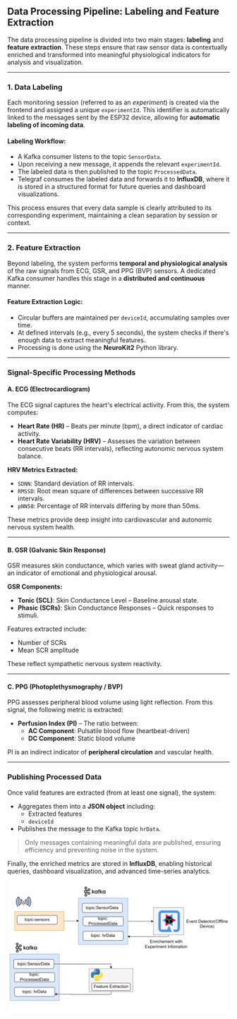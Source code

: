 ## Data Processing Pipeline: Labeling and Feature Extraction

The data processing pipeline is divided into two main stages: **labeling** and **feature extraction**. These steps ensure that raw sensor data is contextually enriched and transformed into meaningful physiological indicators for analysis and visualization.

---

### 1. Data Labeling

Each monitoring session (referred to as an *experiment*) is created via the frontend and assigned a unique `experimentId`. This identifier is automatically linked to the messages sent by the ESP32 device, allowing for **automatic labeling of incoming data**.

#### Labeling Workflow:
- A Kafka consumer listens to the topic `SensorData`.
- Upon receiving a new message, it appends the relevant `experimentId`.
- The labeled data is then published to the topic `ProcessedData`.
- Telegraf consumes the labeled data and forwards it to **InfluxDB**, where it is stored in a structured format for future queries and dashboard visualizations.

This process ensures that every data sample is clearly attributed to its corresponding experiment, maintaining a clean separation by session or context.

---

### 2. Feature Extraction

Beyond labeling, the system performs **temporal and physiological analysis** of the raw signals from ECG, GSR, and PPG (BVP) sensors. A dedicated Kafka consumer handles this stage in a **distributed and continuous** manner.

#### Feature Extraction Logic:
- Circular buffers are maintained per `deviceId`, accumulating samples over time.
- At defined intervals (e.g., every 5 seconds), the system checks if there's enough data to extract meaningful features.
- Processing is done using the **NeuroKit2** Python library.

---

### Signal-Specific Processing Methods

#### A. ECG (Electrocardiogram)

The ECG signal captures the heart's electrical activity. From this, the system computes:

- **Heart Rate (HR)** – Beats per minute (bpm), a direct indicator of cardiac activity.
- **Heart Rate Variability (HRV)** – Assesses the variation between consecutive beats (RR intervals), reflecting autonomic nervous system balance.

**HRV Metrics Extracted:**
- `SDNN`: Standard deviation of RR intervals.
- `RMSSD`: Root mean square of differences between successive RR intervals.
- `pNN50`: Percentage of RR intervals differing by more than 50ms.

These metrics provide deep insight into cardiovascular and autonomic nervous system health.

---

#### B. GSR (Galvanic Skin Response)

GSR measures skin conductance, which varies with sweat gland activity—an indicator of emotional and physiological arousal.

**GSR Components:**
- **Tonic (SCL)**: Skin Conductance Level – Baseline arousal state.
- **Phasic (SCRs)**: Skin Conductance Responses – Quick responses to stimuli.

Features extracted include:
- Number of SCRs
- Mean SCR amplitude

These reflect sympathetic nervous system reactivity.

---

#### C. PPG (Photoplethysmography / BVP)

PPG assesses peripheral blood volume using light reflection. From this signal, the following metric is extracted:

- **Perfusion Index (PI)** – The ratio between:
  - **AC Component**: Pulsatile blood flow (heartbeat-driven)
  - **DC Component**: Static blood volume

PI is an indirect indicator of **peripheral circulation** and vascular health.

---

### Publishing Processed Data

Once valid features are extracted (from at least one signal), the system:

- Aggregates them into a **JSON object** including:
  - Extracted features
  - `deviceId`
- Publishes the message to the Kafka topic `hrData`.

> Only messages containing meaningful data are published, ensuring efficiency and preventing noise in the system.

Finally, the enriched metrics are stored in **InfluxDB**, enabling historical queries, dashboard visualization, and advanced time-series analytics.


<img src="/img/Processed.png" alt="A cute kitten" />